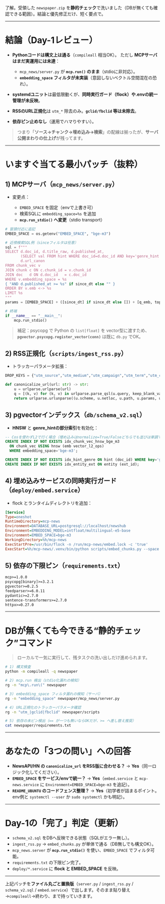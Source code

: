 了解。受領した `newspaper.zip` を**静的チェック**で洗いました（DBが無くても確認できる範囲）。結論と優先修正だけ、短く要点で。

---

# 結論（Day-1レビュー）

* **Pythonコードは構文上は通る**（`compileall` 相当OK）。
  ただし **MCPサーバはまだ実運用には未達**：

  * `mcp_news/server.py` が **`mcp.run()` のまま**（stdioに非対応）。
  * **`embedding_space` フィルタが未実装**（意図しないベクトル空間混在の恐れ）。
* **systemdユニット**は最低限動くが、**同時実行ガード（flock）や.envの統一管理が未反映**。
* **RSSのURL正規化**は `utm_*` 除去のみ。**`gclid/fbclid` 等は未除去**。
* **依存ピン止めなし**（運用でハマりやすい）。

> つまり「**ソース→チャンク→埋め込み→検索**」の配線は揃ったが、**サーバ公開まわりの仕上げ**が残ってます。

---

# いますぐ当てる最小パッチ（抜粋）

## 1) MCPサーバ（`mcp_news/server.py`）

* 変更点：

  * `EMBED_SPACE` を固定（envで上書き可）
  * 検索SQLに `embedding_space=%s` を追加
  * **`mcp.run_stdio()` へ変更**（stdio transport）

```python
# 冒頭付近に追記
EMBED_SPACE = os.getenv("EMBED_SPACE", "bge-m3")

# 近傍検索SQL例（sinceフィルタは任意）
sql = f"""
SELECT d.doc_id, d.title_raw, d.published_at,
       (SELECT val FROM hint WHERE doc_id=d.doc_id AND key='genre_hint') AS genre_hint,
       d.url_canon
FROM chunk_vec v
JOIN chunk c ON c.chunk_id = v.chunk_id
JOIN doc   d ON d.doc_id   = c.doc_id
WHERE v.embedding_space = %s
{ "AND d.published_at >= %s" if since_dt else "" }
ORDER BY v.emb <-> %s
LIMIT %s
"""
params = [EMBED_SPACE] + ([since_dt] if since_dt else []) + [q_emb, top_k]

# 終端
if __name__ == "__main__":
    mcp.run_stdio()
```

> 補足：psycopg で Python の `list[float]` を vector型に渡すため、**`pgvector.psycopg.register_vector(conn)`** は既に `db.py` でOK。

## 2) RSS正規化（`scripts/ingest_rss.py`）

* トラッカーパラメータ拡張：

```python
DROP_KEYS = {"utm_source","utm_medium","utm_campaign","utm_term","utm_content","gclid","fbclid"}

def canonicalize_url(url: str) -> str:
    u = urlparse.urlparse(url)
    q = [(k, v) for (k, v) in urlparse.parse_qsl(u.query, keep_blank_values=False) if k.lower() not in DROP_KEYS]
    return urlparse.urlunparse((u.scheme, u.netloc, u.path, u.params, urlparse.urlencode(q), ""))
```

## 3) pgvectorインデックス（`db/schema_v2.sql`）

* **HNSW** と **genre\_hintの部分索引**を有効化：

```sql
-- Cosを使わずL2で行く場合（埋め込みはnormalize=True/Falseどちらでも並びは単調です）
CREATE INDEX IF NOT EXISTS idx_chunk_vec_hnsw_bge_m3
  ON chunk_vec USING hnsw (emb vector_l2_ops)
  WHERE embedding_space='bge-m3';

CREATE INDEX IF NOT EXISTS idx_hint_genre ON hint (doc_id) WHERE key='genre_hint';
CREATE INDEX IF NOT EXISTS idx_entity_ext ON entity (ext_id);
```

## 4) 埋め込みサービスの同時実行ガード（`deploy/embed.service`）

* flock とランタイムディレクトリを追加：

```ini
[Service]
Type=oneshot
RuntimeDirectory=mcp-news
Environment=DATABASE_URL=postgresql://localhost/newshub
Environment=EMBEDDING_MODEL=intfloat/multilingual-e5-base
Environment=EMBED_SPACE=bge-m3
WorkingDirectory=%h/mcp-news
ExecStartPre=/usr/bin/flock -n /run/mcp-news/embed.lock -c 'true'
ExecStart=%h/mcp-news/.venv/bin/python scripts/embed_chunks.py --space ${EMBED_SPACE} --batch 128
```

## 5) 依存の下限ピン（`requirements.txt`）

```txt
mcp>=1.0.0
psycopg[binary]>=3.2.1
pgvector>=0.2.5
feedparser>=6.0.11
pydantic>=2.7.0
sentence-transformers>=2.7.0
httpx>=0.27.0
```

---

# DBが無くても今できる“静的チェック”コマンド

> ローカルで一気に実行して、残タスクの洗い出しだけ進められます。

```bash
# 1) 構文検査
python -m compileall -q newspaper

# 2) mcp.run 検出（stdio化漏れの検知）
rg -n "mcp\.run\(" newspaper

# 3) embedding_space フィルタ漏れの検知（サーバ）
rg -n "embedding_space" newspaper/mcp_news/server.py

# 4) URL正規化のトラッカーパラメータ確認
rg -n "utm_|gclid|fbclid" newspaper/scripts

# 5) 依存の未ピン検出（== が一つも無いならOKだが、>= へ差し替え推奨）
cat newspaper/requirements.txt
```

---

# あなたの「3つの問い」への回答

* **NewsAPI/HN の `canonicalize_url` をRSS版に合わせる？** → **Yes**（同一ロジック化してください）。
* **`EMBED_SPACE` をサービス/envで統一？** → **Yes**（`embed.service` と `mcp-news.service` に `Environment=EMBED_SPACE=bge-m3` を追記）。
* **`README_UBUNTU` のコードフェンス整理？** → **Yes**（初学者が詰まるポイント。env例と `systemctl --user` か `sudo systemctl` かも明記）。

---

# Day-1の「完了」判定（更新）

* `schema_v2.sql` をDBへ反映できる状態（SQLがエラー無し）。
* `ingest_rss.py` → `embed_chunks.py` が単体で通る（DB無しでも構文OK）。
* `mcp_news.server` が **`mcp.run_stdio()`** を使い、`EMBED_SPACE` でフィルタ可能。
* `requirements.txt` の下限ピン完了。
* `deploy/*.service` に **flock と EMBED\_SPACE** を反映。

---

上記パッチを**ファイル丸ごと置換版**（`server.py` / `ingest_rss.py` / `schema_v2.sql` / `embed.service`）で出します。そのまま貼り替え→`compileall`→終わり、まで持っていきます。
